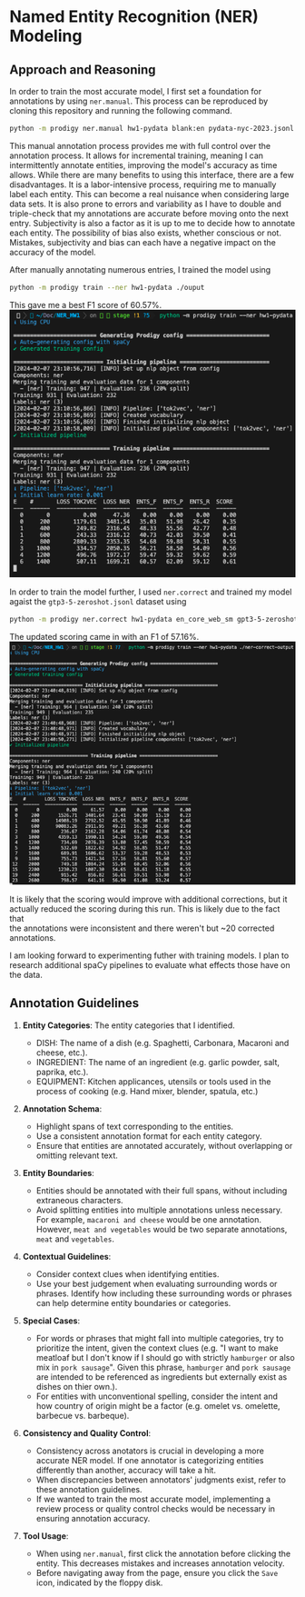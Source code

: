 # Named Entity Recognition (NER) Modeling

## Approach and Reasoning

In order to train the most accurate model, I first set a foundation for annotations by using `ner.manual`. This process can be reproduced by cloning this repository and running the following command.
```zsh
python -m prodigy ner.manual hw1-pydata blank:en pydata-nyc-2023.jsonl --label DISH,INGREDIENT,EQUIPMENT
```
This manual annotation process provides me with full control over the annotation process. It allows for incremental training, meaning I can intermittently annotate entities, improving the model's accuracy as time allows. 
While there are many benefits to using this interface, there are a few disadvantages. It is a labor-intensive process, requiring me to manually label each entity. This can become a real nuisance when considering large data sets. It is also prone to errors and variability as I have to double and triple-check that my annotations are accurate before moving onto the next entry. Subjectivity is also a factor as it is up to me to decide how to annotate each entity. The possibility of bias also exists, whether conscious or not. Mistakes, subjectivity and bias can each have a negative impact on the accuracy of the model.

After manually annotating numerous entries, I trained the model using 
```zsh
python -m prodigy train --ner hw1-pydata ./ouput
```
This gave me a best F1 score of 60.57%. 
![Trained model](images/TrainHW1.png)

In order to train the model further, I used `ner.correct` and trained my model agaist the `gtp3-5-zeroshot.jsonl` dataset using
```zsh
python -m prodigy ner.correct hw1-pydata en_core_web_sm gpt3-5-zeroshot.jsonl --label DISH,INGREDIENT,EQUIPMENT
```

The updated scoring came in with an F1 of 57.16%. 
![Trained model with ner.correct](images/Train2.png)

It is likely that the scoring would improve with additional corrections, but it actually reduced the scoring during this run. This is likely due to the fact that  
the annotations were inconsistent and there weren't but ~20 corrected annotations. 

I am looking forward to experimenting futher with training models. I plan to research additional spaCy pipelines to evaluate what effects those have on the data.


## Annotation Guidelines

1. **Entity Categories**: The entity categories that I identified.
   - DISH: The name of a dish (e.g. Spaghetti, Carbonara, Macaroni and cheese, etc.).
   - INGREDIENT: The name of an ingredient (e.g. garlic powder, salt, paprika, etc.).
   - EQUIPMENT: Kitchen applicances, utensils or tools used in the process of cooking (e.g. Hand mixer, blender, spatula, etc.)

2. **Annotation Schema**:
   - Highlight spans of text corresponding to the entities.
   - Use a consistent annotation format for each entity category.
   - Ensure that entities are annotated accurately, without overlapping or omitting relevant text.

3. **Entity Boundaries**:
   - Entities should be annotated with their full spans, without including extraneous characters.
   - Avoid splitting entities into multiple annotations unless necessary. For example, `macaroni and cheese` would be one annotation. However, `meat and vegetables` would be two separate annotations, `meat` and `vegetables`.

4. **Contextual Guidelines**:
   - Consider context clues when identifying entities.
   - Use your best judgement when evaluating surrounding words or phrases. Identify how including these surrounding words or phrases can help determine entity boundaries or categories.

5. **Special Cases**:
   - For words or phrases that might fall into multiple categories, try to prioritize the intent, given the context clues (e.g. "I want to make meatloaf but I don't know if I should go with strictly `hamburger` or also mix in `pork sausage`". Given this phrase, `hamburger` and `pork sausage` are intended to be referenced as ingredients but externally exist as dishes on thier own.).
   - For entities with unconventional spelling, consider the intent and how country of origin might be a factor (e.g. omelet vs. omelette, barbecue vs. barbeque).

6. **Consistency and Quality Control**:
   - Consistency across anotators is crucial in developing a more accurate NER model. If one annotator is categorizing entities differently than another, accuracy will take a hit.
   - When discrepancies between annotators' judgments exist, refer to these annotation guidelines.
   - If we wanted to train the most accurate model, implementing a review process or quality control checks would be necessary in ensuring annotation accuracy.

7. **Tool Usage**:
   - When using `ner.manual`, first click the annotation before clicking the entity. This decreases mistakes and increases annotation velocity.
   - Before navigating away from the page, ensure you click the `Save` icon, indicated by the floppy disk.
